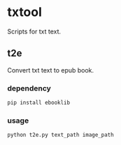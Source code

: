 # txtool
Scripts for txt text.
## t2e
Convert txt text to epub book.
### dependency
``` python
pip install ebooklib
```
### usage
``` python
python t2e.py text_path image_path
```
